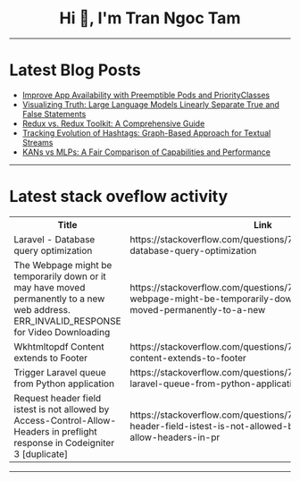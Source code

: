 <h1 align="center">Hi 👋, I'm Tran Ngoc Tam</h1>

---

# Latest Blog Posts 
<!-- BLOG-POST-LIST:START -->
- [Improve App Availability with Preemptible Pods and PriorityClasses](https://dev.to/antweiss/improve-app-availability-with-preemptible-pods-and-priorityclasses-3gh2)
- [Visualizing Truth: Large Language Models Linearly Separate True and False Statements](https://dev.to/mikeyoung44/visualizing-truth-large-language-models-linearly-separate-true-and-false-statements-380h)
- [Redux vs. Redux Toolkit: A Comprehensive Guide](https://dev.to/irohomolola/redux-vs-redux-toolkit-a-comprehensive-guide-2l7)
- [Tracking Evolution of Hashtags: Graph-Based Approach for Textual Streams](https://dev.to/mikeyoung44/tracking-evolution-of-hashtags-graph-based-approach-for-textual-streams-fc7)
- [KANs vs MLPs: A Fair Comparison of Capabilities and Performance](https://dev.to/mikeyoung44/kans-vs-mlps-a-fair-comparison-of-capabilities-and-performance-1i4h)
<!-- BLOG-POST-LIST:END -->

---

# Latest stack oveflow activity
<table>
  <tr><th>Title</th><th>Link</th></tr>
  <!-- STACKOVERFLOW:START --><tr><td>Laravel - Database query optimization</td><td>https://stackoverflow.com/questions/78891544/laravel-database-query-optimization</td></tr><tr><td>The Webpage might be temporarily down or it may have moved permanently to a new web address. ERR_INVALID_RESPONSE for Video Downloading</td><td>https://stackoverflow.com/questions/78891509/the-webpage-might-be-temporarily-down-or-it-may-have-moved-permanently-to-a-new</td></tr><tr><td>Wkhtmltopdf Content extends to Footer</td><td>https://stackoverflow.com/questions/78891420/wkhtmltopdf-content-extends-to-footer</td></tr><tr><td>Trigger Laravel queue from Python application</td><td>https://stackoverflow.com/questions/78891371/trigger-laravel-queue-from-python-application</td></tr><tr><td>Request header field istest is not allowed by Access-Control-Allow-Headers in preflight response in Codeigniter 3 [duplicate]</td><td>https://stackoverflow.com/questions/78891317/request-header-field-istest-is-not-allowed-by-access-control-allow-headers-in-pr</td></tr><!-- STACKOVERFLOW:END -->
</table>

---


